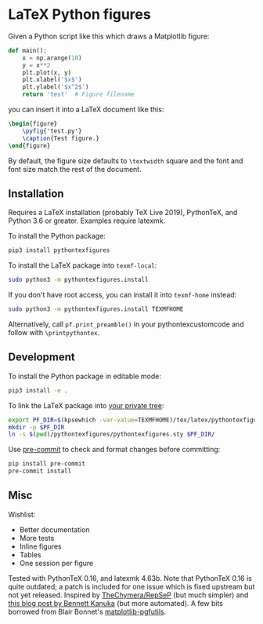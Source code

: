 # LaTeX Python figures

Given a Python script like this which draws a Matplotlib figure:
```python
def main():
    x = np.arange(10)
    y = x**2
    plt.plot(x, y)
    plt.xlabel('$x$')
    plt.ylabel('$x^2$')
    return 'test'  # Figure filename
```

you can insert it into a LaTeX document like this:

```latex
\begin{figure}
    \pyfig{'test.py'}
    \caption{Test figure.}
\end{figure}
```

By default, the figure size defaults to `\textwidth` square and the font and font size match the rest of the document.



## Installation
Requires a LaTeX installation (probably TeX Live 2019), PythonTeX, and Python 3.6 or greater.
Examples require latexmk.

To install the Python package:
```bash
pip3 install pythontexfigures
```

To install the LaTeX package into `texmf-local`:
```bash
sudo python3 -m pythontexfigures.install
```
If you don't have root access, you can install it into `texmf-home` instead:
```bash
sudo python3 -m pythontexfigures.install TEXMFHOME
```

Alternatively, call `pf.print_preamble()` in your pythontexcustomcode and follow with `\printpythontex`.


## Development
To install the Python package in editable mode:
```bash
pip3 install -e .
```

To link the LaTeX package into [your private tree](https://www.texfaq.org/FAQ-privinst):
```bash
export PF_DIR=$(kpsewhich -var-value=TEXMFHOME)/tex/latex/pythontexfigures
mkdir -p $PF_DIR
ln -s $(pwd)/pythontexfigures/pythontexfigures.sty $PF_DIR/
```

Use [pre-commit](https://pre-commit.com) to check and format changes before committing:
```bash
pip install pre-commit
pre-commit install
```


## Misc

Wishlist:

* Better documentation
* More tests
* Inline figures
* Tables
* One session per figure

Tested with PythonTeX 0.16, and latexmk 4.63b.
Note that PythonTeX 0.16 is quite outdated; a patch is included for one issue which is fixed upstream but not yet released.
Inspired by [TheChymera/RepSeP](https://github.com/TheChymera/RepSeP) (but much simpler) and [this blog post by Bennett Kanuka](http://bkanuka.com/posts/native-latex-plots/) (but more automated).
A few bits borrowed from Blair Bonnet's [matplotlib-pgfutils](https://github.com/bcbnz/matplotlib-pgfutils).
